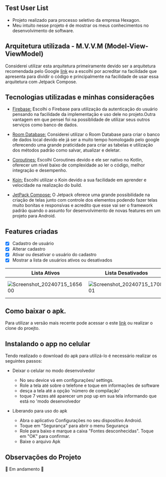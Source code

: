 ## Test User List

- Projeto realizado para processo seletivo da empresa Hexagon.
- Meu intuito nesse projeto é de mostrar os meus conhecimentos no desenvolvimento de software.

## Arquitetura utilizada - M.V.V.M (Model-View-ViewModel)

<!--ts-->
   Considerei utilizar esta arquitetura primeiramente devido ser a arquitetura recomendada pelo Google [link](https://developer.android.com/topic/libraries/architecture/viewmodel?hl=pt-br)
   eu a escolhi por acreditar  na facilidade que apresenta para dividir o código e principalmente na facilidade de usar essa arquitetura com Jetpack Compose.
<!--ts-->

## Tecnologias utilizadas e minhas considerações
<!--ts-->
   * [Firebase:](https://firebase.google.com/docs?hl=pt&authuser=0&_gl=1*16m4l23*_ga*MTgzMjQzNjk3MS4xNzEwNDIyNzA5*_ga_CW55HF8NVT*MTcxOTkzODgwOC4yMDYuMS4xNzE5OTM4ODE5LjQ5LjAuMA..)
     Escolhi o Firebase para utilização da autenticação do usuário
     pensando na facilidade da implementação e uso dele no projeto.Outra vantagem em que pensei foi na possiblidade de utilizar seus outros serviços como banco de dados.
   
   * [Room Database:](https://developer.android.com/training/data-storage/room?hl=pt-br)
     Considerei utilizar o Room Database para criar o banco de dados local  devido ele já ser a muito tempo homologado  pelo google
     oferecendo uma grande praticidade para criar as tabelas e utilização dos métodos padrão como salvar, atualizar e deletar.
    
     
   * [Coroutines:](https://developer.android.com/kotlin/coroutines?hl=pt-br)
     Escolhi Coroutines devido e ele ser nativo no Kotlin, oferecer um nível baixo de complexidade ao ler o código, melhor integração e desempenho. 
     
   * [Koin:](https://insert-koin.io/)
     Escolhi utilizar o Koin devido a sua facilidade em aprender e velocidade na realização do build.

     
   * [JetPack Compose:](https://developer.android.com/develop/ui/compose/documentation?hl=pt-br)
     O Jetpack oferece uma grande possibilidade na criação de telas junto com controle dos elementos podendo fazer telas muito bonitas e responsívas
     e acredito que esse vai ser o framework padrão quando o  assunto for desenvolvimento  de novas features em um projeto para Android. 
<!--te-->

## Features criadas

- [x] Cadastro de usuário
- [x] Alterar cadastro
- [x] Ativar ou desativar o usuário do cadastro
- [X] Mostrar a lista de usuários ativos ou desativados

| Lista Ativos | Lista Desativados | Registro | Atualização|
|----------|----------|----------|----------|
|![Screenshot_20240715_165600](https://github.com/user-attachments/assets/966af895-12b5-43f0-9959-11b478d78e6a)|![Screenshot_20240715_170801](https://github.com/user-attachments/assets/48db9c05-6ec2-49ca-a00b-90decdbb4d35)| ![Screenshot_20240715_171259](https://github.com/user-attachments/assets/5a97eb4e-cd85-4425-823b-ed85bd29ea9d))|![Screenshot_20240715_171917](https://github.com/user-attachments/assets/9def659c-391e-4fd9-a8c2-1a8982f24147)



## Como baixar o apk.

Para utilizar a versão mais recente pode acessar o este [link](https://github.com/clopesbraga/EcoTrack/releases)  ou realizar o clone do proejto.

## Instalando o app no celular

Tendo realizado o download do apk para utilizá-lo é necessário realizar os seguintes passos:

- Deixar o celular no modo desenvolvedor
  
   - No seu device vá em configurações/ settings.
   - Role a tela até sobre o telefone e toque em informações de software
   - desça a tela até a opção 'número de compilação'
   - toque 7 vezes até aparecer um pop up em sua tela informando que está no 'modo desenvolvedor

-  Liberando para uso do apk
  
   - Abra o aplicativo Configurações no seu dispositivo Android.
   - Toque em "Segurança" para abrir o menu Segurança
   - Role para baixo e marque a caixa "Fontes desconhecidas". Toque em "OK" para confirmar.
   - Baixe o arquivo Apk  
     

## Observações do Projeto
🚧  Em andamento 🚧

